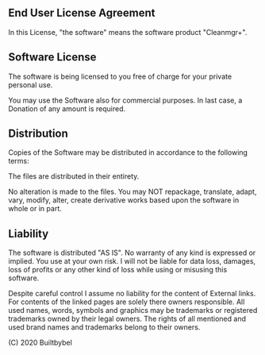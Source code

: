## End User License Agreement

In this License, "the software" means the software product "Cleanmgr+".

## Software License

The software is being licensed to you free of charge for your private personal use.

You may use the Software also for commercial purposes.
In last case, a Donation of any amount is required.

## Distribution

Copies of the Software may be distributed in accordance to the following terms:

The files are distributed in their entirety.

No alteration is made to the files. You may NOT repackage, translate, adapt, vary, modify, alter, create derivative works based upon the software in whole or in part.

## Liability

The software is distributed "AS IS".
No warranty of any kind is expressed or implied. You use at your own risk.
I will not be liable for data loss, damages, loss of profits or any other kind of loss while using or misusing this software.

Despite careful control I assume no liability for the content of External links. For contents of the linked pages are solely there owners responsible.
All used names, words, symbols and graphics may be trademarks or registered trademarks owned by their legal owners.
The rights of all mentioned and used brand names and trademarks belong to their owners.

(C) 2020 Builtbybel
